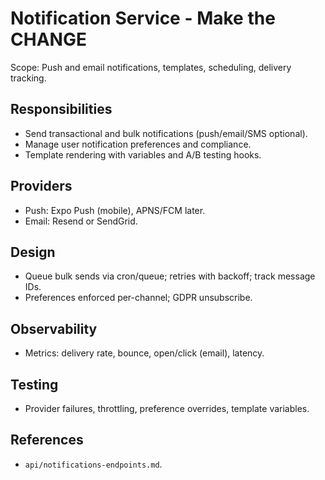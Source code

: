 # Notification Service - Make the CHANGE

 Scope: Push and email notifications, templates, scheduling, delivery tracking.

## Responsibilities
- Send transactional and bulk notifications (push/email/SMS optional).
- Manage user notification preferences and compliance.
- Template rendering with variables and A/B testing hooks.

## Providers
- Push: Expo Push (mobile), APNS/FCM later.
- Email: Resend or SendGrid.

## Design
- Queue bulk sends via cron/queue; retries with backoff; track message IDs.
- Preferences enforced per-channel; GDPR unsubscribe.

## Observability
- Metrics: delivery rate, bounce, open/click (email), latency.

## Testing
- Provider failures, throttling, preference overrides, template variables.

## References
- `api/notifications-endpoints.md`.

